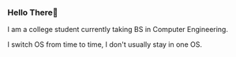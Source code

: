 ### Hello There👋

I am a college student currently taking BS in Computer Engineering.

I switch OS from time to time, I don't usually stay in one OS.
